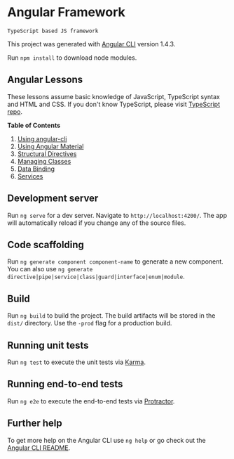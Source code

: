 # Angular Framework
    TypeScript based JS framework

This project was generated with [Angular CLI](https://github.com/angular/angular-cli) version 1.4.3.

Run `npm install` to download node modules.

## Angular Lessons

These lessons assume basic knowledge of JavaScript, TypeScript syntax and HTML and CSS. If you don't know TypeScript, please visit [TypeScript repo](https://github.com/piyushpatel2005/TypeScript).

**Table of Contents**

1. [Using angular-cli](lessons/angular-cli.md)
2. [Using Angular Material](lessons/angular-material.md)
3. [Structural Directives](lessons/structural-directives.md)
4. [Managing Classes](lessons/classes.md)
5. [Data Binding](lessons/data-binding.md)
6. [Services](lessons/services.md)

## Development server

Run `ng serve` for a dev server. Navigate to `http://localhost:4200/`. The app will automatically reload if you change any of the source files.

## Code scaffolding

Run `ng generate component component-name` to generate a new component. You can also use `ng generate directive|pipe|service|class|guard|interface|enum|module`.

## Build

Run `ng build` to build the project. The build artifacts will be stored in the `dist/` directory. Use the `-prod` flag for a production build.

## Running unit tests

Run `ng test` to execute the unit tests via [Karma](https://karma-runner.github.io).

## Running end-to-end tests

Run `ng e2e` to execute the end-to-end tests via [Protractor](http://www.protractortest.org/).

## Further help

To get more help on the Angular CLI use `ng help` or go check out the [Angular CLI README](https://github.com/angular/angular-cli/blob/master/README.md).
